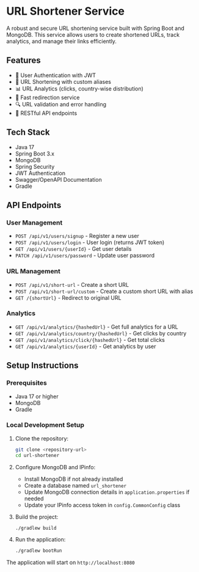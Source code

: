 # URL Shortener Service

A robust and secure URL shortening service built with Spring Boot and MongoDB. This service allows users to create shortened URLs, track analytics, and manage their links efficiently.

## Features

- 🔐 User Authentication with JWT
- 🔗 URL Shortening with custom aliases
- 📊 URL Analytics (clicks, country-wise distribution)
- 🚀 Fast redirection service
- 🔍 URL validation and error handling
- 📱 RESTful API endpoints

## Tech Stack

- Java 17
- Spring Boot 3.x
- MongoDB
- Spring Security
- JWT Authentication
- Swagger/OpenAPI Documentation
- Gradle

## API Endpoints

### User Management

- `POST /api/v1/users/signup` - Register a new user
- `POST /api/v1/users/login` - User login (returns JWT token)
- `GET /api/v1/users/{userId}` - Get user details
- `PATCH /api/v1/users/password` - Update user password

### URL Management

- `POST /api/v1/short-url` - Create a short URL
- `POST /api/v1/short-url/custom` - Create a custom short URL with alias
- `GET /{shortUrl}` - Redirect to original URL

### Analytics

- `GET /api/v1/analytics/{hashedUrl}` - Get full analytics for a URL
- `GET /api/v1/analytics/country/{hashedUrl}` - Get clicks by country
- `GET /api/v1/analytics/click/{hashedUrl}` - Get total clicks
- `GET /api/v1/analytics/{userId}` - Get analytics by user

## Setup Instructions

### Prerequisites

- Java 17 or higher
- MongoDB
- Gradle

### Local Development Setup

1. Clone the repository:
   ```bash
   git clone <repository-url>
   cd url-shortener
   ```

2. Configure MongoDB and IPinfo:
   - Install MongoDB if not already installed
   - Create a database named `url_shortener`
   - Update MongoDB connection details in `application.properties` if needed
   - Update your IPinfo access token in `config.CommonConfig` class
3. Build the project:
   ```bash
   ./gradlew build
   ```

4. Run the application:
   ```bash
   ./gradlew bootRun
   ```

The application will start on `http://localhost:8080` 